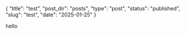 {
  "title": "test",
  "post_dir": "posts",
  "type": "post",
  "status": "published",
  "slug": "test",
  "date": "2025-01-25"
}

hello